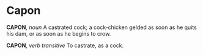 # Capon

**CAPON**, _noun_ A castrated cock; a cock-chicken gelded as soon as he quits his dam, or as soon as he begins to crow.

**CAPON**, _verb transitive_ To castrate, as a cock.
